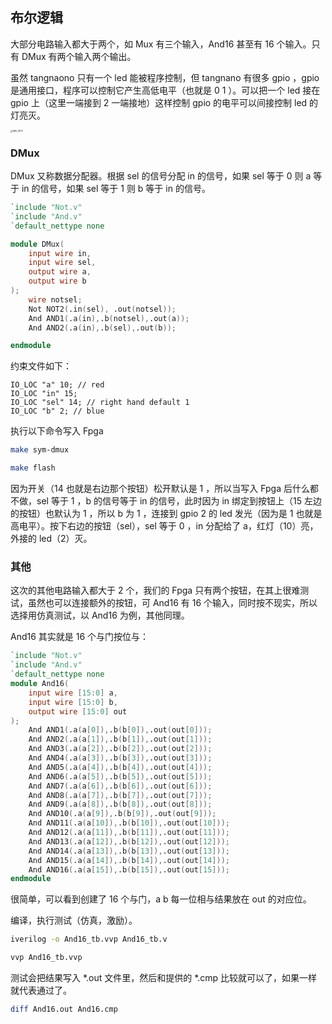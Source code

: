 ## 布尔逻辑
大部分电路输入都大于两个，如 Mux 有三个输入，And16 甚至有 16 个输入。只有 DMux 有两个输入两个输出。

虽然 tangnaono 只有一个 led 能被程序控制，但 tangnano 有很多 gpio ，gpio 是通用接口，程序可以控制它产生高低电平（也就是 0 1 ）。可以把一个 led 接在 gpio 上（这里一端接到 2 一端接地）这样控制 gpio 的电平可以间接控制 led 的灯亮灭。

<img src="https://tva1.sinaimg.cn/large/e6c9d24egy1h2sts4gqr4j21400u0tgc.jpg" alt="IMG_1879" style="zoom: 25%;" />

### DMux

DMux 又称数据分配器。根据 sel 的信号分配 in 的信号，如果 sel 等于 0 则 a 等于 in 的信号，如果 sel 等于 1 则 b 等于 in 的信号。

```verilog
`include "Not.v"
`include "And.v"
`default_nettype none

module DMux(
	input wire in,
	input wire sel,
    output wire a,
	output wire b
);
    wire notsel;
    Not NOT2(.in(sel), .out(notsel));
	And AND1(.a(in),.b(notsel),.out(a));
	And AND2(.a(in),.b(sel),.out(b));

endmodule
```

约束文件如下：

```
IO_LOC "a" 10; // red
IO_LOC "in" 15;
IO_LOC "sel" 14; // right hand default 1
IO_LOC "b" 2; // blue
```

执行以下命令写入 Fpga

```bash
make sym-dmux

make flash
```

因为开关（14 也就是右边那个按钮）松开默认是 1 ，所以当写入 Fpga 后什么都不做，sel 等于 1 ，b 的信号等于 in 的信号，此时因为 in 绑定到按钮上（15 左边的按钮）也默认为 1 ，所以 b 为 1 ，连接到 gpio 2 的 led 发光（因为是 1 也就是高电平）。按下右边的按钮（sel），sel 等于 0 ，in 分配给了 a，红灯（10）亮，外接的 led（2）灭。

### 其他

这次的其他电路输入都大于 2 个，我们的 Fpga 只有两个按钮，在其上很难测试，虽然也可以连接额外的按钮，可 And16 有 16 个输入，同时按不现实，所以选择用仿真测试，以 And16 为例，其他同理。

And16 其实就是 16 个与门按位与：

```verilog
`include "Not.v"
`include "And.v"
`default_nettype none
module And16(
	input wire [15:0] a,
	input wire [15:0] b,
	output wire [15:0] out
);
    And AND1(.a(a[0]),.b(b[0]),.out(out[0]));
    And AND2(.a(a[1]),.b(b[1]),.out(out[1]));
    And AND3(.a(a[2]),.b(b[2]),.out(out[2]));
    And AND4(.a(a[3]),.b(b[3]),.out(out[3]));
    And AND5(.a(a[4]),.b(b[4]),.out(out[4]));
    And AND6(.a(a[5]),.b(b[5]),.out(out[5]));
    And AND7(.a(a[6]),.b(b[6]),.out(out[6]));
    And AND8(.a(a[7]),.b(b[7]),.out(out[7]));
    And AND9(.a(a[8]),.b(b[8]),.out(out[8]));
    And AND10(.a(a[9]),.b(b[9]),.out(out[9]));
    And AND11(.a(a[10]),.b(b[10]),.out(out[10]));
    And AND12(.a(a[11]),.b(b[11]),.out(out[11]));
    And AND13(.a(a[12]),.b(b[12]),.out(out[12]));
    And AND14(.a(a[13]),.b(b[13]),.out(out[13]));
    And AND15(.a(a[14]),.b(b[14]),.out(out[14]));
    And AND16(.a(a[15]),.b(b[15]),.out(out[15]));
endmodule
```

很简单，可以看到创建了 16 个与门，a b 每一位相与结果放在 out 的对应位。

编译，执行测试（仿真，激励）。

```bash
iverilog -o And16_tb.vvp And16_tb.v

vvp And16_tb.vvp
```

测试会把结果写入 *.out 文件里，然后和提供的 *.cmp 比较就可以了，如果一样就代表通过了。

```bash
diff And16.out And16.cmp
```



